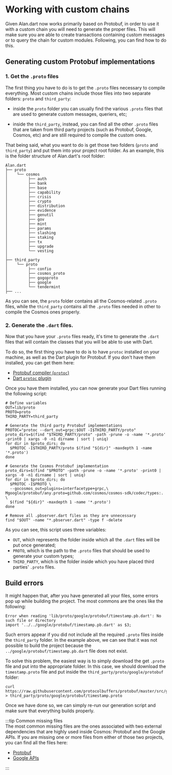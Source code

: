 # Working with custom chains 
Given Alan.dart now works primarily based on Protobuf, in order to use it with a custom chain you will need to generate the proper files. This will make sure you are able to create transactions containing custom messages or to query the chain for custom modules. Following, you can find how to do this.

## Generating custom Protobuf implementations
### 1. Get the `.proto` files
The first thing you have to do is to get the `.proto` files necessary to compile everything. Most custom chains include those files into two separate folders: `proto` and `third_party`:

- inside the `proto` folder you can usually find the various `.proto` files that are used to generate custom messages, queriers, etc;

- inside the `third_party`, instead, you can find all the other `.proto` files that are taken from third party projects (such as Protobuf, Google, Cosmos, etc) and are still required to compile the custom ones.  

That being said, what you want to do is get those two folders (`proto` and `third_party`) and put them into your project root folder. As an example, this is the folder structure of Alan.dart's root folder: 

```
Alan.dart
├── proto
│    └── cosmos
│         ├── auth
│         ├── bank
│         ├── base
│         ├── capability
│         ├── crisis
│         ├── crypto
│         ├── distribution
│         ├── evidence
│         ├── genutil
│         ├── gov
│         ├── mint
│         ├── params
│         ├── slashing
│         ├── staking
│         ├── tx
│         ├── upgrade
│         └── vesting
│
├── third_party
│    └── proto
│         ├── confio
│         ├── cosmos_proto
│         ├── gogoproto
│         ├── google
│         └── tendermint
├── ...
```

As you can see, the `proto` folder contains all the Cosmos-related `.proto` files, while the `third_party` contains all the `.proto` files needed in other to compile the Cosmos ones properly.

### 2. Generate the `.dart` files.
Now that you have your `.proto` files ready, it's time to generate the `.dart` files that will contain the classes that you will be able to use with Dart. 

To do so, the first thing you have to do is to have `protoc` installed on your machine, as well as the Dart plugin for Protobuf. If you don't have them installed, you can get them here: 
- [Protobuf compiler (`protoc`)](https://github.com/protocolbuffers/protobuf#protocol-compiler-installation)
- [Dart `protoc` plugin](https://pub.dev/packages/protoc_plugin)

Once you have them installed, you can now generate your Dart files running the following script:

```shell
# Define variables
OUT=lib/proto
PROTO=proto
THIRD_PARTY=third_party

# Generate the third party Protobuf implementations
PROTOC="protoc --dart_out=grpc:$OUT -I$THIRD_PARTY/proto"
proto_dirs=$(find "$THIRD_PARTY/proto" -path -prune -o -name '*.proto' -print0 | xargs -0 -n1 dirname | sort | uniq)
for dir in $proto_dirs; do
  $PROTOC -I$THIRD_PARTY/proto $(find "${dir}" -maxdepth 1 -name '*.proto')
done

# Generate the Cosmos Protobuf implementation
proto_dirs=$(find "$PROTO" -path -prune -o -name '*.proto' -print0 | xargs -0 -n1 dirname | sort | uniq)
for dir in $proto_dirs; do
  $PROTOC -I$PROTO \
  --gocosmos_out=plugins=interfacetype+grpc,\
Mgoogle/protobuf/any.proto=github.com/cosmos/cosmos-sdk/codec/types:. \
  $(find "${dir}" -maxdepth 1 -name '*.proto')
done

# Remove all .pbserver.dart files as they are unnecessary
find "$OUT" -name "*.pbserver.dart" -type f -delete
```

As you can see, this script uses three variables: 
- `OUT`, which represents the folder inside which all the `.dart` files will be put once generated;
- `PROTO`, which is the path to the `.proto` files that should be used to generate your custom types; 
- `THIRD_PARTY`, which is the folder inside which you have placed third parties' `.proto` files. 

## Build errors
It might happen that, after you have generated all your files, some errors pop up while building the project. The most commons are the ones like the following: 

```
Error when reading 'lib/proto/google/protobuf/timestamp.pb.dart': No such file or directory
import '../../google/protobuf/timestamp.pb.dart' as $3;
```

Such errors appear if you did not include all the required `.proto` files inside the `third_party` folder. In the example above, we can see that it was not possible to build the project because the `../google/protobuf/timestamp.pb.dart` file does not exist. 

To solve this problem, the easiest way is to simply download the get `.proto` file and put into the appropriate folder. In this case, we should download the `timestamp.proto` file and put inside the `third_party/proto/google/protobuf` folder:

```shell
curl https://raw.githubusercontent.com/protocolbuffers/protobuf/master/src/google/protobuf/timestamp.proto > third_party/proto/google/protobuf/timestamp.proto
```

Once we have done so, we can simply re-run our generation script and make sure that everything builds properly.

:::tip Common missing files  
The most common missing files are the ones associated with two external dependencies that are highly used inside Cosmos: Protobuf and the Google APIs. If you are missing one or more files from either of those two projects, you can find all the files here: 

- [Protobuf](https://github.com/protocolbuffers/protobuf/tree/master/src/google/protobuf)
- [Google APIs](https://github.com/googleapis/googleapis)

:::
